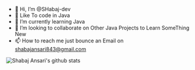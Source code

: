 - 👋 Hi, I’m @SHabaj-dev
- 👀 Like To code in Java
- 🌱 I’m currently learning Java
- 💞️ I’m looking to collaborate on Other Java Projects to Learn SomeThing New
- 📫 How to reach me just bounce an Email on shabajansari843@gmail.com

![Shabaj Ansari's github stats](https://github-readme-stats.vercel.app/api?username=SHabaj-dev)
<!---
SHabaj-dev/SHabaj-dev is a ✨ special ✨ repository because its `README.md` (this file) appears on your GitHub profile.
You can click the Preview link to take a look at your changes.
--->
